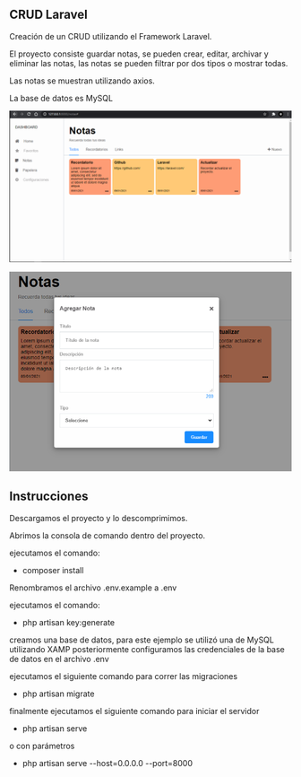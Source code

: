 ## CRUD Laravel 

Creación de un CRUD utilizando el Framework Laravel.

El proyecto consiste guardar notas, se pueden crear, editar, archivar y eliminar las notas,
las notas se pueden filtrar por dos tipos o mostrar todas.

Las notas se muestran utilizando axios.

La base de datos es MySQL

![Alt text](https://raw.githubusercontent.com/Altair343/CRUD-Laravel/main/Preview/Captura%201.PNG "screenshot 1")

![Alt text](https://raw.githubusercontent.com/Altair343/CRUD-Laravel/main/Preview/Captura%202.PNG "screenshot 2")

## Instrucciones

Descargamos el proyecto y lo descomprimimos.

Abrimos la consola de comando dentro del proyecto.

ejecutamos el comando: 
- composer install

Renombramos el archivo .env.example a .env

ejecutamos el comando: 
- php artisan key:generate

creamos una base de datos, para este ejemplo se utilizó una de MySQL utilizando XAMP posteriormente configuramos las credenciales de la base de datos en el archivo .env

ejecutamos el siguiente comando para correr las migraciones
- php artisan migrate

finalmente ejecutamos el siguiente comando para iniciar el servidor
- php artisan serve

o con parámetros
- php artisan serve --host=0.0.0.0 --port=8000
